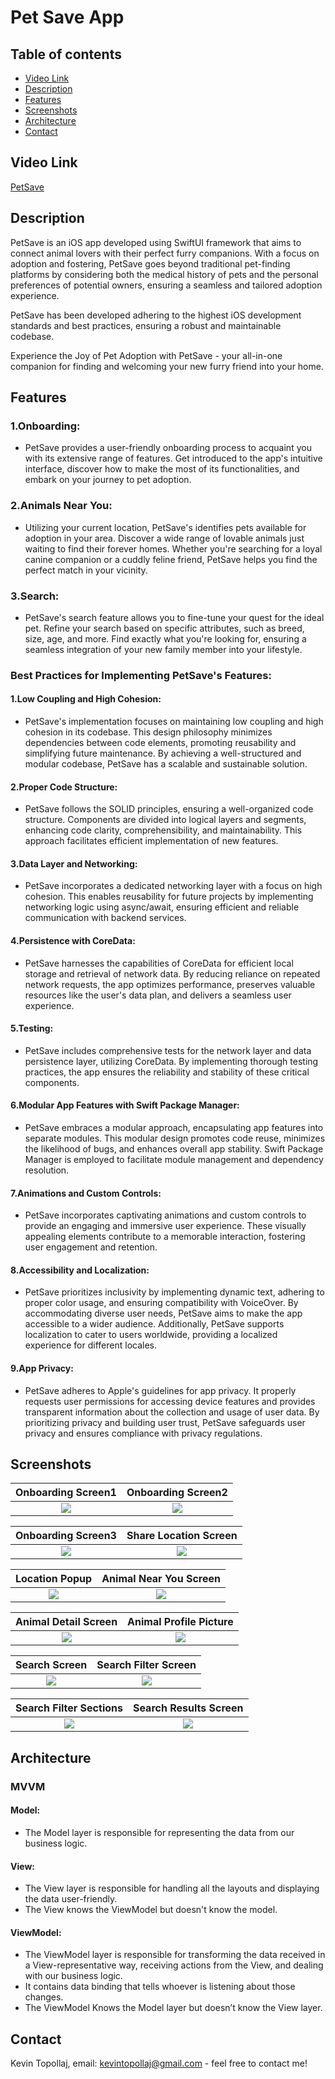 # Pet Save App

## Table of contents
* [Video Link](#video-link)
* [Description](#description)
* [Features](#Features)
* [Screenshots](#screenshots)
* [Architecture](#architecture)
* [Contact](#contact)

## Video Link

[PetSave](https://www.linkedin.com/feed/update/urn:li:activity:7116791851965161472/)


## Description

PetSave is an iOS app developed using SwiftUI framework that aims to connect animal lovers with their perfect furry companions. With a focus on adoption and fostering, PetSave goes beyond traditional pet-finding platforms by considering both the medical history of pets and the personal preferences of potential owners, ensuring a seamless and tailored adoption experience.

PetSave has been developed adhering to the highest iOS development standards and best practices, ensuring a robust and maintainable codebase.

Experience the Joy of Pet Adoption with PetSave - your all-in-one companion for finding and welcoming your new furry friend into your home.


## Features 

### 1.Onboarding:

- PetSave provides a user-friendly onboarding process to acquaint you with its extensive range of features. Get introduced to the app's intuitive interface, discover how to make the most of its functionalities, and embark on your journey to pet adoption.

### 2.Animals Near You:

- Utilizing your current location, PetSave's identifies pets available for adoption in your area. Discover a wide range of lovable animals just waiting to find their forever homes. Whether you're searching for a loyal canine companion or a cuddly feline friend, PetSave helps you find the perfect match in your vicinity.

### 3.Search:

- PetSave's search feature allows you to fine-tune your quest for the ideal pet. Refine your search based on specific attributes, such as breed, size, age, and more. Find exactly what you're looking for, ensuring a seamless integration of your new family member into your lifestyle.

### Best Practices for Implementing PetSave's Features:

#### 1.Low Coupling and High Cohesion:

- PetSave's implementation focuses on maintaining low coupling and high cohesion in its codebase. This design philosophy minimizes dependencies between code elements, promoting reusability and simplifying future maintenance. By achieving a well-structured and modular codebase, PetSave has a scalable and sustainable solution.

#### 2.Proper Code Structure:

- PetSave follows the SOLID principles, ensuring a well-organized code structure. Components are divided into logical layers and segments, enhancing code clarity, comprehensibility, and maintainability. This approach facilitates efficient implementation of new features.

#### 3.Data Layer and Networking:

- PetSave incorporates a dedicated networking layer with a focus on high cohesion. This enables reusability for future projects by implementing networking logic using async/await, ensuring efficient and reliable communication with backend services.

#### 4.Persistence with CoreData:

- PetSave harnesses the capabilities of CoreData for efficient local storage and retrieval of network data. By reducing reliance on repeated network requests, the app optimizes performance, preserves valuable resources like the user's data plan, and delivers a seamless user experience.

#### 5.Testing:

- PetSave includes comprehensive tests for the network layer and data persistence layer, utilizing CoreData. By implementing thorough testing practices, the app ensures the reliability and stability of these critical components.

#### 6.Modular App Features with Swift Package Manager:

- PetSave embraces a modular approach, encapsulating app features into separate modules. This modular design promotes code reuse, minimizes the likelihood of bugs, and enhances overall app stability. Swift Package Manager is employed to facilitate module management and dependency resolution.

#### 7.Animations and Custom Controls:

- PetSave incorporates captivating animations and custom controls to provide an engaging and immersive user experience. These visually appealing elements contribute to a memorable interaction, fostering user engagement and retention.

#### 8.Accessibility and Localization:

- PetSave prioritizes inclusivity by implementing dynamic text, adhering to proper color usage, and ensuring compatibility with VoiceOver. By accommodating diverse user needs, PetSave aims to make the app accessible to a wider audience. Additionally, PetSave supports localization to cater to users worldwide, providing a localized experience for different locales.

#### 9.App Privacy:

- PetSave adheres to Apple's guidelines for app privacy. It properly requests user permissions for accessing device features and provides transparent information about the collection and usage of user data. By prioritizing privacy and building user trust, PetSave safeguards user privacy and ensures compliance with privacy regulations.



## Screenshots

Onboarding Screen1         |  Onboarding Screen2
:-------------------------:|:-------------------------:
![](./img/S1.png)          |  ![](./img/S2.png)

Onboarding Screen3         |  Share Location Screen
:-------------------------:|:-------------------------:
![](./img/S3.png)          |  ![](./img/S4.png)

Location Popup             |  Animal Near You Screen
:-------------------------:|:-------------------------:
![](./img/S5.png)          |  ![](./img/S6.png)

Animal Detail Screen       |  Animal Profile Picture
:-------------------------:|:-------------------------:
![](./img/S7.png)          |  ![](./img/S8.png)

Search Screen              |  Search Filter Screen
:-------------------------:|:-------------------------:
![](./img/S9.png)          |  ![](./img/S10.png)

Search Filter Sections     |  Search Results Screen
:-------------------------:|:-------------------------:
![](./img/S11.png)         |  ![](./img/S12.png)

## Architecture

### MVVM

#### Model:

- The Model layer is responsible for representing the data from our business logic.


#### View:

- The View layer is responsible for handling all the layouts and displaying the data user-friendly. 
- The View knows the ViewModel but doesn't know the model.


#### ViewModel:

- The ViewModel layer is responsible for transforming the data received in a View-representative way, receiving actions from the View, and dealing with our business logic.
- It contains data binding that tells whoever is listening about those changes. 
- The ViewModel Knows the Model layer but doesn’t know the View layer.


## Contact
Kevin Topollaj, email: kevintopollaj@gmail.com - feel free to contact me!
